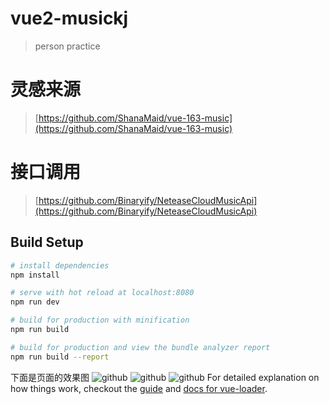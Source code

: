 # vue2-musickj

> person practice

# 灵感来源
>[https://github.com/ShanaMaid/vue-163-music](https://github.com/ShanaMaid/vue-163-music) 

# 接口调用

>[https://github.com/Binaryify/NeteaseCloudMusicApi](https://github.com/Binaryify/NeteaseCloudMusicApi) 

## Build Setup

``` bash
# install dependencies
npm install

# serve with hot reload at localhost:8080
npm run dev

# build for production with minification
npm run build

# build for production and view the bundle analyzer report
npm run build --report
```

下面是页面的效果图
![github](https://github.com/KangJun-KJ/vue2-musickj/blob/master/showmusic/1.png)
![github](https://github.com/KangJun-KJ/vue2-musickj/blob/master/showmusic/2.png)
![github](https://github.com/KangJun-KJ/vue2-musickj/blob/master/showmusic/3.png)
For detailed explanation on how things work, checkout the [guide](http://vuejs-templates.github.io/webpack/) and [docs for vue-loader](http://vuejs.github.io/vue-loader).
